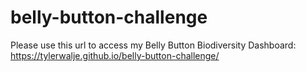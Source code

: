 # belly-button-challenge

Please use this url to access my Belly Button Biodiversity Dashboard: https://tylerwalje.github.io/belly-button-challenge/
